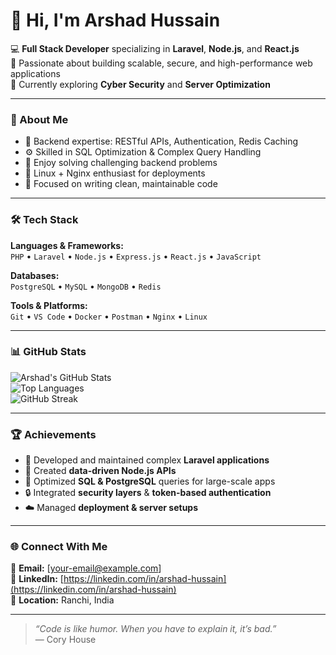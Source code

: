 # 👋 Hi, I'm Arshad Hussain  

💻 **Full Stack Developer** specializing in **Laravel**, **Node.js**, and **React.js**  
🚀 Passionate about building scalable, secure, and high-performance web applications  
🌱 Currently exploring **Cyber Security** and **Server Optimization**

---

### 🧠 About Me  
- 🔧 Backend expertise: RESTful APIs, Authentication, Redis Caching  
- ⚙️ Skilled in SQL Optimization & Complex Query Handling  
- 🧩 Enjoy solving challenging backend problems  
- 🐧 Linux + Nginx enthusiast for deployments  
- 🎯 Focused on writing clean, maintainable code  

---

### 🛠️ Tech Stack

**Languages & Frameworks:**  
`PHP` • `Laravel` • `Node.js` • `Express.js` • `React.js` • `JavaScript`

**Databases:**  
`PostgreSQL` • `MySQL` • `MongoDB` • `Redis`

**Tools & Platforms:**  
`Git` • `VS Code` • `Docker` • `Postman` • `Nginx` • `Linux`

---

### 📊 GitHub Stats  

![Arshad's GitHub Stats](https://github-readme-stats.vercel.app/api?username=Arsh620&show_icons=true&theme=radical)  
![Top Languages](https://github-readme-stats.vercel.app/api/top-langs/?username=Arsh620&layout=compact&theme=radical)  
![GitHub Streak](https://github-readme-streak-stats.herokuapp.com/?user=Arsh620&theme=radical)

---

### 🏆 Achievements
- 🧩 Developed and maintained complex **Laravel applications**
- 🧮 Created **data-driven Node.js APIs**
- 💾 Optimized **SQL & PostgreSQL** queries for large-scale apps
- 🔒 Integrated **security layers** & **token-based authentication**
- ☁️ Managed **deployment & server setups**

---

### 🌐 Connect With Me  
📧 **Email:** [your-email@example.com]  
💼 **LinkedIn:** [https://linkedin.com/in/arshad-hussain](https://linkedin.com/in/arshad-hussain)  
📍 **Location:** Ranchi, India  

---

> _“Code is like humor. When you have to explain it, it’s bad.”_  
> — Cory House
